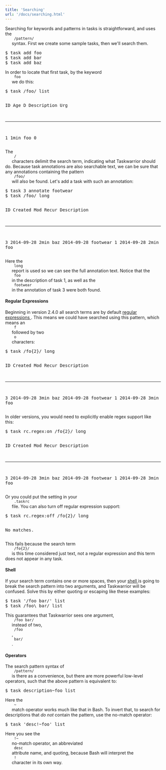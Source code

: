 ```yaml
---
title: 'Searching'
url: '/docs/searching.html'
---
```

<div class="col-md-10 main">
 <div class="row">
  <a name="searching">
  </a>
  <p>
   Searching for keywords and patterns in tasks is straightforward,
              and uses the
   <code>
    /pattern/
   </code>
   syntax. First we create some
              sample tasks, then we'll search them.
  </p>
  <pre>$ task add foo
$ task add bar
$ task add baz</pre>
  <p>
   In order to locate that first task, by the keyword
   <code>
    foo
   </code>
   we do this:
  </p>
  <pre>$ task /foo/ list

ID Age   D Description Urg
-- ----- - ----------- ----
 1 1min    foo            0</pre>
  <p>
   The
   <code>
    /
   </code>
   characters delimit the search term, indicating
              what Taskwarrior should do. Because task annotations are also
              searchable text, we can be sure that any annotations containing
              the pattern
   <code>
    /foo/
   </code>
   will also be found. Let's add a
              task with such an annotation:
  </p>
  <pre>$ task 3 annotate footwear
$ task /foo/ long

ID Created    Mod   Recur Description
-- ---------- ----- ----- ---------------------
 3 2014-09-28 2min        baz
                            2014-09-28 footwear
 1 2014-09-28 2min       foo</pre>
  <p>
   Here the
   <code>
    long
   </code>
   report is used so we can see the full
              annotation text. Notice that the
   <code>
    foo
   </code>
   in the
              description of task 1, as well as the
   <code>
    footwear
   </code>
   in
              the annotation of task 3 were both found.
  </p>
  <a name="regexes">
  </a>
  <h4>
   Regular Expressions
  </h4>
  <p>
   Beginning in version
   <span class="label label-success">
    2.4.0
   </span>
   all search terms are by default
   <a href="/docs/glossary.html#regex">
    regular expressions
   </a>
   .
              This means we could have searched using this pattern, which means
              an
   <code>
    f
   </code>
   followed by two
   <code>
    o
   </code>
   characters:
  </p>
  <pre>$ task /fo{2}/ long

ID Created    Mod   Recur Description
-- ---------- ----- ----- ---------------------
 3 2014-09-28 3min        baz
                            2014-09-28 footwear
 1 2014-09-28 3min       foo</pre>
  <p>
   In older versions, you would need to explicitly enable regex
              support like this:
  </p>
  <pre>$ task rc.regex:on /fo{2}/ long

ID Created    Mod   Recur Description
-- ---------- ----- ----- ---------------------
 3 2014-09-28 3min        baz
                            2014-09-28 footwear
 1 2014-09-28 3min       foo</pre>
  <p>
   Or you could put the setting in your
   <code>
    .taskrc
   </code>
   file.
              You can also turn off regular expression support:
  </p>
  <pre>$ task rc.regex:off /fo{2}/ long

No matches.</pre>
  <p>
   This fails because the search term
   <code>
    /fo{2}/
   </code>
   is this
              time considered just text, not a regular expression and this term
              does not appear in any task.
  </p>
  <a name="shell">
  </a>
  <h4>
   Shell
  </h4>
  <p>
   If your search term contains one or more spaces, then your
   <a href="/docs/glossary.html#shell">
    shell
   </a>
   is going to break the search pattern into two arguments, and
              Taskwarrior will be confused. Solve this by either quoting or
              escaping like these examples:
  </p>
  <pre>$ task '/foo bar/' list
$ task /foo\ bar/ list</pre>
  <p>
   This guarantees that Taskwarrior sees one argument,
   <code>
    /foo bar/
   </code>
   instead of two,
   <code>
    /foo
   </code>
   ,
   <code>
    bar/
   </code>
   .
  </p>
  <a name="operators">
  </a>
  <h4>
   Operators
  </h4>
  <p>
   The search pattern syntax of
   <code>
    /pattern/
   </code>
   is there as a
              convenience, but there are more powerful low-level operators, such
              that the above pattern is equivalent to:
  </p>
  <pre>$ task description~foo list
</pre>
  <p>
   Here the
   <code>
    ~
   </code>
   match operator works much like that in Bash.
              To invert that, to search for descriptions that
   <em>
    do not
   </em>
   contain the pattern, use the no-match operator:
  </p>
  <pre>$ task 'desc!~foo' list
</pre>
  <p>
   Here you see the
   <code>
    !~
   </code>
   no-match operator, an abbreviated
   <code>
    desc
   </code>
   attribute name, and quoting, because Bash will
              interpret the
   <code>
    !
   </code>
   character in its own way.
  </p>
 </div>
 <br/>
 <br/>
</div>

